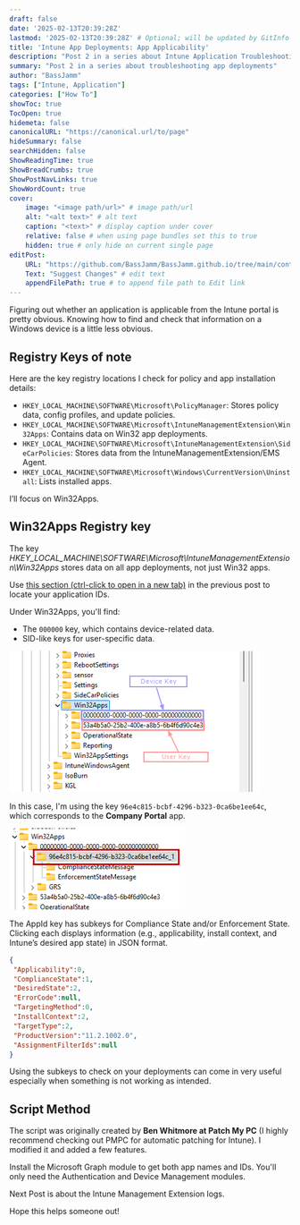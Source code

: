 ```yaml
---
draft: false
date: '2025-02-13T20:39:28Z'
lastmod: '2025-02-13T20:39:28Z' # Optional; will be updated by GitInfo if enabled
title: 'Intune App Deployments: App Applicability'
description: "Post 2 in a series about Intune Application Troubleshooting"
summary: "Post 2 in a series about troubleshooting app deployments"
author: "BassJamm"
tags: ["Intune, Application"]
categories: ["How To"]
showToc: true
TocOpen: true
hidemeta: false
canonicalURL: "https://canonical.url/to/page"
hideSummary: false
searchHidden: false
ShowReadingTime: true
ShowBreadCrumbs: true
ShowPostNavLinks: true
ShowWordCount: true
cover:
    image: "<image path/url>" # image path/url
    alt: "<alt text>" # alt text
    caption: "<text>" # display caption under cover
    relative: false # when using page bundles set this to true
    hidden: true # only hide on current single page
editPost:
    URL: "https://github.com/BassJamm/BassJamm.github.io/tree/main/content"
    Text: "Suggest Changes" # edit text
    appendFilePath: true # to append file path to Edit link
---
```


Figuring out whether an application is applicable from the Intune portal is pretty obvious. Knowing how to find
and check that information on a Windows device is a little less obvious.

## Registry Keys of note

Here are the key registry locations I check for policy and app installation details:

- `HKEY_LOCAL_MACHINE\SOFTWARE\Microsoft\PolicyManager`: Stores policy data, config profiles, and update policies.
- `HKEY_LOCAL_MACHINE\SOFTWARE\Microsoft\IntuneManagementExtension\Win32Apps`: Contains data on Win32 app deployments.
- `HKEY_LOCAL_MACHINE\SOFTWARE\Microsoft\IntuneManagementExtension\SideCarPolicies`: Stores data from the IntuneManagementExtension/EMS Agent.
- `HKEY_LOCAL_MACHINE\SOFTWARE\Microsoft\Windows\CurrentVersion\Uninstall`: Lists installed apps.

I’ll focus on Win32Apps.

## Win32Apps Registry key

The key *HKEY_LOCAL_MACHINE\SOFTWARE\Microsoft\IntuneManagementExtension\Win32Apps* stores data on all app deployments,
not just Win32 apps.

Use [this section (ctrl-click to open in a new tab)](http://localhost:1313/posts/february2025/intuneapptroubleshootingpost1/#find-your-appid)
in the previous post to locate your application IDs.

Under Win32Apps, you'll find:

- The `000000` key, which contains device-related data.
- SID-like keys for user-specific data.

![Win32AppKeys](img/Win32AppKeys.png)

In this case, I'm using the key `96e4c815-bcbf-4296-b323-0ca6be1ee64c`, which corresponds to the **Company Portal** app.

![selectingAnApp](img/SelectingAnApp.png)

The AppId key has subkeys for Compliance State and/or Enforcement State. Clicking each displays information
(e.g., applicability, install context, and Intune’s desired app state) in JSON format.

```json
{
 "Applicability":0,
 "ComplianceState":1,
 "DesiredState":2,
 "ErrorCode":null,
 "TargetingMethod":0,
 "InstallContext":2,
 "TargetType":2,
 "ProductVersion":"11.2.1002.0",
 "AssignmentFilterIds":null
}
```

Using the subkeys to check on your deployments can come in very useful especially when something is not working as intended.

## Script Method

The script was originally created by **Ben Whitmore at Patch My PC**
(I highly recommend checking out PMPC for automatic patching for Intune). I modified it and added a few features.

Install the Microsoft Graph module to get both app names and IDs.
You'll only need the Authentication and Device Management modules.

<script src="https://gist.github.com/BassJamm/a72c6b944d8b738c1be19c8a8329ee82.js"></script>

Next Post is about the Intune Management Extension logs.

Hope this helps someone out!
